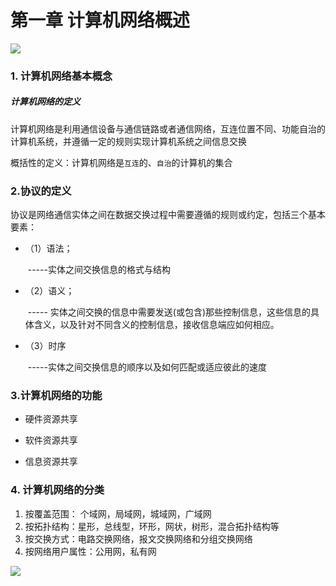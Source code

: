 # 第一章 计算机网络概述

![](F:\自考\计算机网络原理\img\2020-05-11_205149.jpg)

### 1. 计算机网络基本概念

##### 计算机网络的定义

计算机网络是利用通信设备与通信链路或者通信网络，互连位置不同、功能自治的计算机系统，并遵循一定的规则实现计算机系统之间信息交换

概括性的定义：计算机网络是`互连`的、`自治`的计算机的集合

### 2.协议的定义

协议是网络通信实体之间在数据交换过程中需要遵循的规则或约定，包括三个基本要素：

* （1）语法；

  ​	-----实体之间交换信息的格式与结构

* （2）语义；

  ​	----- 实体之间交换的信息中需要发送(或包含)那些控制信息，这些信息的具体含义，以及针对不同含义的控制信息，接收信息端应如何相应。

* （3）时序

  ​	-----实体之间交换信息的顺序以及如何匹配或适应彼此的速度

### 3.计算机网络的功能

* 硬件资源共享

* 软件资源共享

* 信息资源共享

  

### 4. 计算机网络的分类

1. 按覆盖范围： 个域网，局域网，城域网，广域网
2. 按拓扑结构：星形，总线型，环形，网状，树形，混合拓扑结构等
3. 按交换方式：电路交换网络，报文交换网络和分组交换网络
4. 按网络用户属性：公用网，私有网

![](F:\自考\计算机网络原理\img\2020-05-11_211923.jpg)